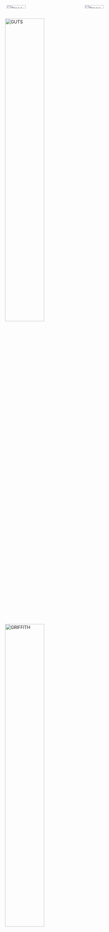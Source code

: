 <div style="display: flex;">
  <div style="flex: 50%; padding: 5px;">
    <img src="https://i.pinimg.com/originals/80/15/d0/8015d0f57ecd0b56d4592e10f58ba8dc.gif" alt="Image 1" style="width: 50%;" />
  </div>
  <div style="flex: 50%; padding: 5px;">
    <img src="https://thumbs.gfycat.com/ImpassionedClutteredFallowdeer-size_restricted.gif" alt="Image 2" style="width: 50%;" />
  </div>
</div>

<img src="https://i.pinimg.com/originals/80/15/d0/8015d0f57ecd0b56d4592e10f58ba8dc.gif" alt="GUTS" width="50%" />
<img src="https://thumbs.gfycat.com/ImpassionedClutteredFallowdeer-size_restricted.gif" alt="GRIFFITH" width="50%" />


<h1>Socials</h1>

[![Facebook](https://img.shields.io/badge/Facebook-1877f2?style=for-the-badge&logo=facebook&logoColor=white)](https://www.facebook.com/profile.php?id=100010171811268/)
[![Steam](https://img.shields.io/badge/Steam-000000?style=for-the-badge&logo=steam&logoColor=white)](https://steamcommunity.com/id/monkey_gay_midget/)
[![Instagram](https://img.shields.io/badge/Instagram-e4405f?style=for-the-badge&logo=instagram&logoColor=white)](https://www.instagram.com/shonoo.o/)


